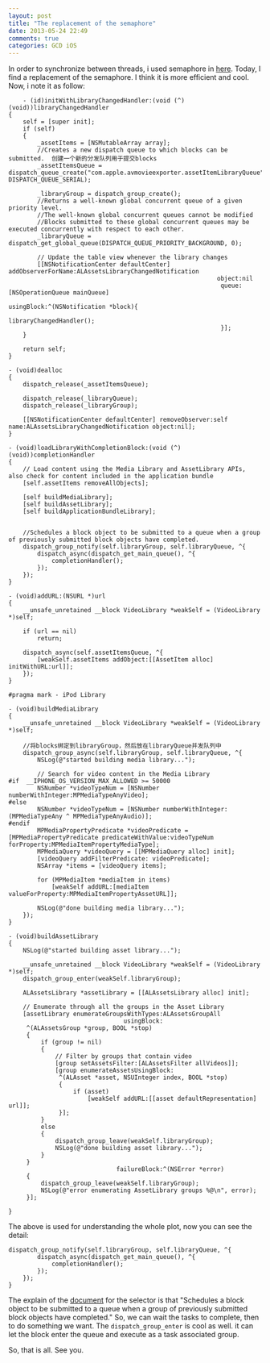 ```yaml
---
layout: post
title: "The replacement of the semaphore"
date: 2013-05-24 22:49
comments: true
categories: GCD iOS
---
```

In order to synchronize between threads, i used semaphore in [here](http://tuchangwei.github.io/blog/2013/03/05/gcdhe-xin-hao-liang/). Today, I find a replacement of the semaphore. I think it is more efficient and cool. Now, i note it as follow:

		- (id)initWithLibraryChangedHandler:(void (^)(void))libraryChangedHandler
	{
	    self = [super init];
	    if (self) 
		{
			_assetItems = [NSMutableArray array];
	        //Creates a new dispatch queue to which blocks can be submitted.  创建一个新的分发队列用于提交blocks
			_assetItemsQueue = dispatch_queue_create("com.apple.avmovieexporter.assetItemLibraryQueue", DISPATCH_QUEUE_SERIAL);
			
			_libraryGroup = dispatch_group_create();
	        //Returns a well-known global concurrent queue of a given priority level.
	        //The well-known global concurrent queues cannot be modified
	        //Blocks submitted to these global concurrent queues may be executed concurrently with respect to each other.
			_libraryQueue = dispatch_get_global_queue(DISPATCH_QUEUE_PRIORITY_BACKGROUND, 0);
			
			// Update the table view whenever the library changes
			[[NSNotificationCenter defaultCenter] addObserverForName:ALAssetsLibraryChangedNotification 
															  object:nil 
															   queue:[NSOperationQueue mainQueue] 
														  usingBlock:^(NSNotification *block){
																   libraryChangedHandler();
															   }];
	    }
	    
	    return self;
	}
	
	- (void)dealloc
	{
		dispatch_release(_assetItemsQueue);
		
		dispatch_release(_libraryQueue);
		dispatch_release(_libraryGroup);
		
		[[NSNotificationCenter defaultCenter] removeObserver:self name:ALAssetsLibraryChangedNotification object:nil];
	}
	
	- (void)loadLibraryWithCompletionBlock:(void (^)(void))completionHandler
	{
		// Load content using the Media Library and AssetLibrary APIs, also check for content included in the application bundle
		[self.assetItems removeAllObjects];
		
		[self buildMediaLibrary];
		[self buildAssetLibrary];
		[self buildApplicationBundleLibrary];
		
	    
	    //Schedules a block object to be submitted to a queue when a group of previously submitted block objects have completed.
		dispatch_group_notify(self.libraryGroup, self.libraryQueue, ^{
			dispatch_async(dispatch_get_main_queue(), ^{
				completionHandler();
			});
		});
	}
	
	- (void)addURL:(NSURL *)url
	{
		__unsafe_unretained __block VideoLibrary *weakSelf = (VideoLibrary *)self;
		
		if (url == nil)
			return;
		
		dispatch_async(self.assetItemsQueue, ^{
			[weakSelf.assetItems addObject:[[AssetItem alloc] initWithURL:url]];
		});
	}
	
	#pragma mark - iPod Library
	
	- (void)buildMediaLibrary
	{
		__unsafe_unretained __block VideoLibrary *weakSelf = (VideoLibrary *)self;
	    
	    //将blocks绑定到libraryGroup，然后放在libraryQueue并发队列中
		dispatch_group_async(self.libraryGroup, self.libraryQueue, ^{
			NSLog(@"started building media library...");
			
			// Search for video content in the Media Library
	#if  __IPHONE_OS_VERSION_MAX_ALLOWED >= 50000
			NSNumber *videoTypeNum = [NSNumber numberWithInteger:MPMediaTypeAnyVideo];
	#else
			NSNumber *videoTypeNum = [NSNumber numberWithInteger:(MPMediaTypeAny ^ MPMediaTypeAnyAudio)];
	#endif
			MPMediaPropertyPredicate *videoPredicate = [MPMediaPropertyPredicate predicateWithValue:videoTypeNum forProperty:MPMediaItemPropertyMediaType];
			MPMediaQuery *videoQuery = [[MPMediaQuery alloc] init];
			[videoQuery addFilterPredicate: videoPredicate];
			NSArray *items = [videoQuery items];
			
			for (MPMediaItem *mediaItem in items) 
				[weakSelf addURL:[mediaItem valueForProperty:MPMediaItemPropertyAssetURL]];
			
			NSLog(@"done building media library...");
		});
	}
	
	- (void)buildAssetLibrary
	{
		NSLog(@"started building asset library...");
		
		__unsafe_unretained __block VideoLibrary *weakSelf = (VideoLibrary *)self;
		dispatch_group_enter(weakSelf.libraryGroup);
		
		ALAssetsLibrary *assetLibrary = [[ALAssetsLibrary alloc] init];
		
		// Enumerate through all the groups in the Asset Library
		[assetLibrary enumerateGroupsWithTypes:ALAssetsGroupAll 
									usingBlock:
		 ^(ALAssetsGroup *group, BOOL *stop)
		 {
			 if (group != nil)
			 {
				 // Filter by groups that contain video
				 [group setAssetsFilter:[ALAssetsFilter allVideos]];
				 [group enumerateAssetsUsingBlock:
				  ^(ALAsset *asset, NSUInteger index, BOOL *stop)
				  {
					  if (asset)
						  [weakSelf addURL:[[asset defaultRepresentation] url]];
				  }];
			 }
			 else
			 {
				 dispatch_group_leave(weakSelf.libraryGroup);
				 NSLog(@"done building asset library...");
			 }
		 }
								  failureBlock:^(NSError *error)
		 {
			 dispatch_group_leave(weakSelf.libraryGroup);
			 NSLog(@"error enumerating AssetLibrary groups %@\n", error);
		 }];
		
	}
	
The above is used for understanding the whole plot, now you can see the detail:

	dispatch_group_notify(self.libraryGroup, self.libraryQueue, ^{
			dispatch_async(dispatch_get_main_queue(), ^{
				completionHandler();
			});
		});
	}
	
The explain of the [document](https://developer.apple.com/library/ios/#documentation/Performance/Reference/GCD_libdispatch_Ref/Reference/reference.html) for the selector is that "Schedules a block object to be submitted to a queue when a group of previously submitted block objects have completed." So, we can wait the tasks to complete, then to do something we want. The `dispatch_group_enter` is cool as well. it can let the block enter the queue and execute as a task associated group.

So, that is all. See you.

